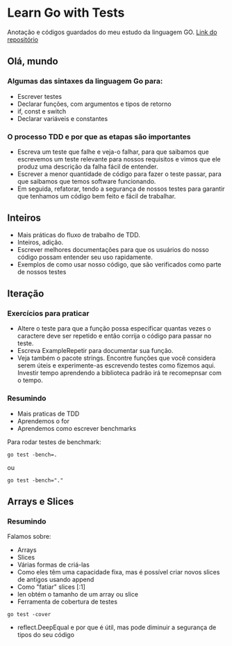 # Learn Go with Tests

Anotação e códigos guardados do meu estudo da linguagem GO.
[Link do repositório](https://github.com/quii/learn-go-with-tests)

## Olá, mundo
### Algumas das sintaxes da linguagem Go para:
* Escrever testes
* Declarar funções, com argumentos e tipos de retorno
* if, const e switch
* Declarar variáveis e constantes

### O processo TDD e por que as etapas são importantes
* Escreva um teste que falhe e veja-o falhar, para que saibamos que escrevemos um teste relevante para nossos requisitos e vimos que ele produz uma descrição da falha fácil de entender.
* Escrever a menor quantidade de código para fazer o teste passar, para que saibamos que temos software funcionando.
* Em seguida, refatorar, tendo a segurança de nossos testes para garantir que tenhamos um código bem feito e fácil de trabalhar.

## Inteiros
* Mais práticas do fluxo de trabalho de TDD.
* Inteiros, adição.
* Escrever melhores documentações para que os usuários do nosso código possam entender seu uso rapidamente.
* Exemplos de como usar nosso código, que são verificados como parte de nossos testes

## Iteração
### Exercícios para praticar
* Altere o teste para que a função possa especificar quantas vezes o caractere deve ser repetido e então corrija o código para passar no teste.
* Escreva ExampleRepetir para documentar sua função.
* Veja também o pacote strings. Encontre funções que você considera serem úteis e experimente-as escrevendo testes como fizemos aqui. Investir tempo aprendendo a biblioteca padrão irá te recomepnsar com o tempo.

### Resumindo
* Mais praticas de TDD
* Aprendemos o for
* Aprendemos como escrever benchmarks

Para rodar testes de benchmark:

```
go test -bench=.
```
ou
```
go test -bench="."
```
## Arrays e Slices
### Resumindo
Falamos sobre:
* Arrays
* Slices
* Várias formas de criá-las
* Como eles têm uma capacidade fixa, mas é possível criar novos slices de antigos usando append
* Como "fatiar" slices [:1]
* len obtém o tamanho de um array ou slice
* Ferramenta de cobertura de testes
```
go test -cover
```
* reflect.DeepEqual e por que é útil, mas pode diminuir a segurança de tipos do seu código
